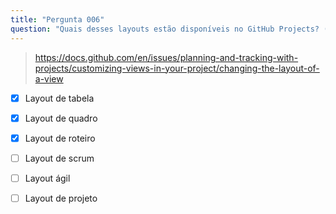 ```yaml
---
title: "Pergunta 006"
question: "Quais desses layouts estão disponíveis no GitHub Projects? (Escolha três.)"
---
```



> https://docs.github.com/en/issues/planning-and-tracking-with-projects/customizing-views-in-your-project/changing-the-layout-of-a-view
- [x] Layout de tabela
- [x] Layout de quadro
- [x] Layout de roteiro
- [ ] Layout de scrum
- [ ] Layout ágil
- [ ] Layout de projeto

